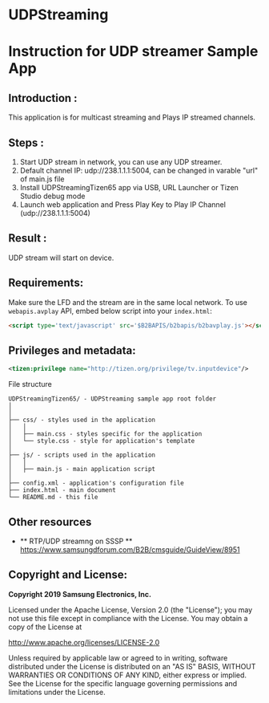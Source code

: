 # UDPStreaming
Instruction for UDP streamer Sample App
========================================

Introduction : 
-------------
This application is for multicast streaming and Plays IP streamed channels.



Steps :  
---------
1) Start UDP stream in network, you can use any UDP streamer.
2) Default channel IP: udp://238.1.1.1:5004, can be changed in varable "url" of main.js file
3) Install UDPStreamingTizen65 app via USB, URL Launcher or Tizen Studio debug mode
4) Launch web application and Press Play Key to Play IP Channel (udp://238.1.1.1:5004)


Result :  
---------
UDP stream will start on device.


Requirements:
---------------
Make sure the LFD and the stream are in the same local network.
To use `webapis.avplay` API, embed below script into your `index.html`:

```html
<script type='text/javascript' src='$B2BAPIS/b2bapis/b2bavplay.js'></script>
```

Privileges and metadata:
---------------
```xml
<tizen:privilege name="http://tizen.org/privilege/tv.inputdevice"/> 
```

File structure

```
UDPStreamingTizen65/ - UDPStreaming sample app root folder
│
│
├── css/ - styles used in the application
│   │
│   ├── main.css - styles specific for the application
│   └── style.css - style for application's template
│
├── js/ - scripts used in the application
│   │
│   ├── main.js - main application script
│
├── config.xml - application's configuration file
├── index.html - main document
└── README.md - this file
```
Other resources
---------------
*    ** RTP/UDP streamng on SSSP **
    https://www.samsungdforum.com/B2B/cmsguide/GuideView/8951

Copyright and License:
---------------
**Copyright 2019 Samsung Electronics, Inc.**

Licensed under the Apache License, Version 2.0 (the "License"); you may not use this file except in compliance with the License. You may obtain a copy of the License at

http://www.apache.org/licenses/LICENSE-2.0

Unless required by applicable law or agreed to in writing, software distributed under the License is distributed on an "AS IS" BASIS, WITHOUT WARRANTIES OR CONDITIONS OF ANY KIND, either express or implied. See the License for the specific language governing permissions and limitations under the License.
